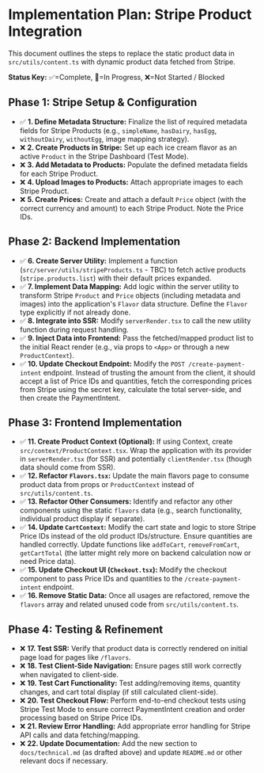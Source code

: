 # Implementation Plan: Stripe Product Integration

This document outlines the steps to replace the static product data in `src/utils/content.ts` with dynamic product data fetched from Stripe.

**Status Key:** ✅=Complete, 🚧=In Progress, ❌=Not Started / Blocked

## Phase 1: Stripe Setup & Configuration

*   ✅ **1. Define Metadata Structure:** Finalize the list of required metadata fields for Stripe Products (e.g., `simpleName`, `hasDairy`, `hasEgg`, `withoutDairy`, `withoutEgg`, image mapping strategy).
*   ❌ **2. Create Products in Stripe:** Set up each ice cream flavor as an active `Product` in the Stripe Dashboard (Test Mode).
*   ❌ **3. Add Metadata to Products:** Populate the defined metadata fields for each Stripe Product.
*   ❌ **4. Upload Images to Products:** Attach appropriate images to each Stripe Product.
*   ❌ **5. Create Prices:** Create and attach a default `Price` object (with the correct currency and amount) to each Stripe Product. Note the Price IDs.

## Phase 2: Backend Implementation

*   ✅ **6. Create Server Utility:** Implement a function (`src/server/utils/stripeProducts.ts` - TBC) to fetch active products (`stripe.products.list`) with their default prices expanded.
*   ✅ **7. Implement Data Mapping:** Add logic within the server utility to transform Stripe `Product` and `Price` objects (including metadata and images) into the application's `Flavor` data structure. Define the `Flavor` type explicitly if not already done.
*   ✅ **8. Integrate into SSR:** Modify `serverRender.tsx` to call the new utility function during request handling.
*   ✅ **9. Inject Data into Frontend:** Pass the fetched/mapped product list to the initial React render (e.g., via props to `<App>` or through a new `ProductContext`).
*   ✅ **10. Update Checkout Endpoint:** Modify the `POST /create-payment-intent` endpoint. Instead of trusting the amount from the client, it should accept a list of Price IDs and quantities, fetch the corresponding prices from Stripe using the secret key, calculate the total server-side, and then create the PaymentIntent.

## Phase 3: Frontend Implementation

*   ✅ **11. Create Product Context (Optional):** If using Context, create `src/context/ProductContext.tsx`. Wrap the application with its provider in `serverRender.tsx` (for SSR) and potentially `clientRender.tsx` (though data should come from SSR).
*   ✅ **12. Refactor `Flavors.tsx`:** Update the main flavors page to consume product data from props or `ProductContext` instead of `src/utils/content.ts`.
*   ✅ **13. Refactor Other Consumers:** Identify and refactor any other components using the static `flavors` data (e.g., search functionality, individual product display if separate).
*   ✅ **14. Update `CartContext`:** Modify the cart state and logic to store Stripe Price IDs instead of the old product IDs/structure. Ensure quantities are handled correctly. Update functions like `addToCart`, `removeFromCart`, `getCartTotal` (the latter might rely more on backend calculation now or need Price data).
*   ✅ **15. Update Checkout UI (`Checkout.tsx`):** Modify the checkout component to pass Price IDs and quantities to the `/create-payment-intent` endpoint.
*   ✅ **16. Remove Static Data:** Once all usages are refactored, remove the `flavors` array and related unused code from `src/utils/content.ts`.

## Phase 4: Testing & Refinement

*   ❌ **17. Test SSR:** Verify that product data is correctly rendered on initial page load for pages like `/flavors`.
*   ❌ **18. Test Client-Side Navigation:** Ensure pages still work correctly when navigated to client-side.
*   ❌ **19. Test Cart Functionality:** Test adding/removing items, quantity changes, and cart total display (if still calculated client-side).
*   ❌ **20. Test Checkout Flow:** Perform end-to-end checkout tests using Stripe Test Mode to ensure correct PaymentIntent creation and order processing based on Stripe Price IDs.
*   ❌ **21. Review Error Handling:** Add appropriate error handling for Stripe API calls and data fetching/mapping.
*   ❌ **22. Update Documentation:** Add the new section to `docs/technical.md` (as drafted above) and update `README.md` or other relevant docs if necessary. 
